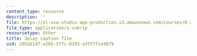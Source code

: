 ```yaml
---
content_type: resource
description: ''
file: https://ol-ocw-studio-app-production.s3.amazonaws.com/courses/8-20-introduction-to-special-relativity-january-iap-2021/205ab1d7a2bb577c8203a35f7fce4879_UxTIYMtNc4g.vtt
file_type: application/x-subrip
resourcetype: Other
title: 3play caption file
uid: 205ab1d7-a2bb-577c-8203-a35f7fce4879
---
```

